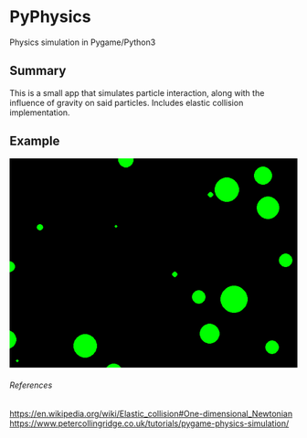 # PyPhysics
Physics simulation in Pygame/Python3

## Summary
This is a small app that simulates particle interaction, along with the influence of gravity on said particles. Includes elastic collision implementation.

## Example
<img src="./example.gif">

###### References
https://en.wikipedia.org/wiki/Elastic_collision#One-dimensional_Newtonian
https://www.petercollingridge.co.uk/tutorials/pygame-physics-simulation/

